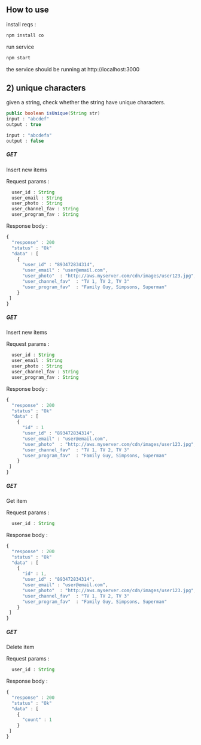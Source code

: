

## How to use
install reqs :
``` js
npm install co
```
run service
```js
npm start
```

the service should be running at http://localhost:3000

## 2) unique characters
given a string, check whether the string have unique characters.

```java
public boolean isUnique(String str)
input : "abcdef"
output : true

input : "abcdefa"
output : false
```

##### GET

Insert new items

Request params :
```javascript
  user_id : String
  user_email : String
  user_photo : String
  user_channel_fav : String
  user_program_fav : String
```

Response body :
```javascript
{
  "response" : 200
  "status" : "Ok"
  "data" : [
    {
      "user_id" : "893472834314",
      "user_email" : "user@email.com",
      "user_photo"  : "http://aws.myserver.com/cdn/images/user123.jpg",
      "user_channel_fav"  : "TV 1, TV 2, TV 3"
      "user_program_fav"  : "Family Guy, Simpsons, Superman"
    }
 ]
}
```


##### GET

Insert new items

Request params :
```javascript
  user_id : String
  user_email : String
  user_photo : String
  user_channel_fav : String
  user_program_fav : String
```

Response body :
```javascript
{
  "response" : 200
  "status" : "Ok"
  "data" : [
    {
      "id" : 1
      "user_id" : "893472834314",
      "user_email" : "user@email.com",
      "user_photo"  : "http://aws.myserver.com/cdn/images/user123.jpg",
      "user_channel_fav"  : "TV 1, TV 2, TV 3"
      "user_program_fav"  : "Family Guy, Simpsons, Superman"
    }
 ]
}
```

##### GET

Get item

Request params :
```javascript
  user_id : String
```

Response body :
```javascript
{
  "response" : 200
  "status" : "Ok"
  "data" : [
    {
      "id" : 1,
      "user_id" : "893472834314",
      "user_email" : "user@email.com",
      "user_photo"  : "http://aws.myserver.com/cdn/images/user123.jpg",
      "user_channel_fav"  : "TV 1, TV 2, TV 3"
      "user_program_fav"  : "Family Guy, Simpsons, Superman"
    }
 ]
}
```

##### GET

Delete item

Request params :
```javascript
  user_id : String
```

Response body :
```javascript
{
  "response" : 200
  "status" : "Ok"
  "data" : [
    {
      "count" : 1
    }
 ]
}
```
